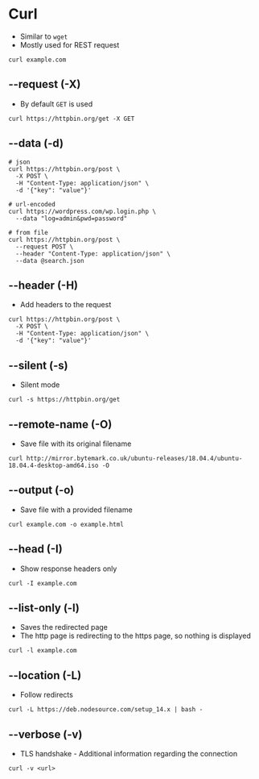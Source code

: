 # Curl

- Similar to `wget`
- Mostly used for REST request

```shell
curl example.com
```

## --request (-X)

- By default `GET` is used

```shell
curl https://httpbin.org/get -X GET
```

## --data (-d)

```shell
# json
curl https://httpbin.org/post \
  -X POST \
  -H "Content-Type: application/json" \
  -d '{"key": "value"}'

# url-encoded
curl https://wordpress.com/wp.login.php \
  --data "log=admin&pwd=password"

# from file
curl https://httpbin.org/post \
  --request POST \
  --header "Content-Type: application/json" \
  --data @search.json
```

## --header (-H)

- Add headers to the request

```shell
curl https://httpbin.org/post \
  -X POST \
  -H "Content-Type: application/json" \
  -d '{"key": "value"}'
```

## --silent (-s)

- Silent mode

```shell
curl -s https://httpbin.org/get
```

## --remote-name (-O)

- Save file with its original filename

```shell
curl http://mirror.bytemark.co.uk/ubuntu-releases/18.04.4/ubuntu-18.04.4-desktop-amd64.iso -O
```

## --output (-o)

- Save file with a provided filename

```shell
curl example.com -o example.html
```

## --head (-I)

- Show response headers only

```shell
curl -I example.com
```

## --list-only (-l)

- Saves the redirected page
- The http page is redirecting to the https page, so nothing is displayed

```shell
curl -l example.com
```

## --location (-L)

- Follow redirects

```shell
curl -L https://deb.nodesource.com/setup_14.x | bash -
```

## --verbose (-v)

- TLS handshake - Additional information regarding the connection

```shell
curl -v <url>
```
